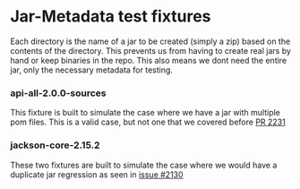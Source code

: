 # Jar-Metadata test fixtures

Each directory is the name of a jar to be created (simply a zip) based on the contents of the directory.
This prevents us from having to create real jars by hand or keep binaries in the repo. This also means we dont need the
entire jar, only the necessary metadata for testing.

### api-all-2.0.0-sources
This fixture is built to simulate the case where we have a jar with multiple pom files.
This is a valid case, but not one that we covered before [PR 2231](https://github.com/anchore/syft/pull/2231)

### jackson-core-2.15.2
These two fixtures are built to simulate the case where we would have a duplicate jar 
regression as seen in [issue #2130](https://github.com/anchore/syft/issues/2130)